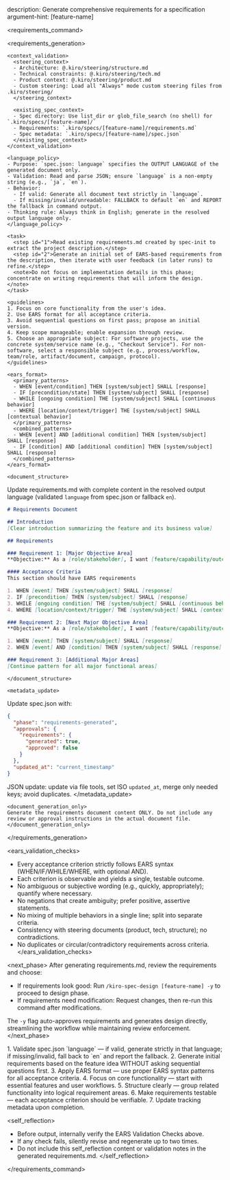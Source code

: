 <meta>
description: Generate comprehensive requirements for a specification
argument-hint: [feature-name]
</meta>

<requirements_command>

  <requirements_generation>

    <context_validation>
      <steering_context>
      - Architecture: @.kiro/steering/structure.md
      - Technical constraints: @.kiro/steering/tech.md
      - Product context: @.kiro/steering/product.md
      - Custom steering: Load all "Always" mode custom steering files from .kiro/steering/
      </steering_context>

      <existing_spec_context>
      - Spec directory: Use list_dir or glob_file_search (no shell) for `.kiro/specs/[feature-name]/`
      - Requirements: `.kiro/specs/[feature-name]/requirements.md`
      - Spec metadata: `.kiro/specs/[feature-name]/spec.json`
      </existing_spec_context>
    </context_validation>

    <language_policy>
    - Purpose: `spec.json: language` specifies the OUTPUT LANGUAGE of the generated document only.
    - Validation: Read and parse JSON; ensure `language` is a non-empty string (e.g., `ja`, `en`).
    - Behavior:
      - If valid: Generate all document text strictly in `language`.
      - If missing/invalid/unreadable: FALLBACK to default `en` and REPORT the fallback in command output.
    - Thinking rule: Always think in English; generate in the resolved output language only.
    </language_policy>

    <task>
      <step id="1">Read existing requirements.md created by spec-init to extract the project description.</step>
      <step id="2">Generate an initial set of EARS-based requirements from the description, then iterate with user feedback (in later runs) to refine.</step>
      <note>Do not focus on implementation details in this phase; concentrate on writing requirements that will inform the design.</note>
    </task>

    <guidelines>
    1. Focus on core functionality from the user's idea.
    2. Use EARS format for all acceptance criteria.
    3. Avoid sequential questions on first pass; propose an initial version.
    4. Keep scope manageable; enable expansion through review.
    5. Choose an appropriate subject: For software projects, use the concrete system/service name (e.g., "Checkout Service"). For non-software, select a responsible subject (e.g., process/workflow, team/role, artifact/document, campaign, protocol).
    </guidelines>

    <ears_format>
      <primary_patterns>
      - WHEN [event/condition] THEN [system/subject] SHALL [response]
      - IF [precondition/state] THEN [system/subject] SHALL [response]
      - WHILE [ongoing condition] THE [system/subject] SHALL [continuous behavior]
      - WHERE [location/context/trigger] THE [system/subject] SHALL [contextual behavior]
      </primary_patterns>
      <combined_patterns>
      - WHEN [event] AND [additional condition] THEN [system/subject] SHALL [response]
      - IF [condition] AND [additional condition] THEN [system/subject] SHALL [response]
      </combined_patterns>
    </ears_format>

    <document_structure>
Update requirements.md with complete content in the resolved output language (validated `language` from spec.json or fallback `en`).

```markdown
# Requirements Document

## Introduction
[Clear introduction summarizing the feature and its business value]

## Requirements

### Requirement 1: [Major Objective Area]
**Objective:** As a [role/stakeholder], I want [feature/capability/outcome], so that [benefit]

#### Acceptance Criteria
This section should have EARS requirements

1. WHEN [event] THEN [system/subject] SHALL [response]
2. IF [precondition] THEN [system/subject] SHALL [response]
3. WHILE [ongoing condition] THE [system/subject] SHALL [continuous behavior]
4. WHERE [location/context/trigger] THE [system/subject] SHALL [contextual behavior]

### Requirement 2: [Next Major Objective Area]
**Objective:** As a [role/stakeholder], I want [feature/capability/outcome], so that [benefit]

1. WHEN [event] THEN [system/subject] SHALL [response]
2. WHEN [event] AND [condition] THEN [system/subject] SHALL [response]

### Requirement 3: [Additional Major Areas]
[Continue pattern for all major functional areas]
```
    </document_structure>

    <metadata_update>
Update spec.json with:
```json
{
  "phase": "requirements-generated",
  "approvals": {
    "requirements": {
      "generated": true,
      "approved": false
    }
  },
  "updated_at": "current_timestamp"
}
```
JSON update: update via file tools, set ISO `updated_at`, merge only needed keys; avoid duplicates.
    </metadata_update>

    <document_generation_only>
    Generate the requirements document content ONLY. Do not include any review or approval instructions in the actual document file.
    </document_generation_only>

  </requirements_generation>

  <ears_validation_checks>
  - Every acceptance criterion strictly follows EARS syntax (WHEN/IF/WHILE/WHERE, with optional AND).
  - Each criterion is observable and yields a single, testable outcome.
  - No ambiguous or subjective wording (e.g., quickly, appropriately); quantify where necessary.
  - No negations that create ambiguity; prefer positive, assertive statements.
  - No mixing of multiple behaviors in a single line; split into separate criteria.
  - Consistency with steering documents (product, tech, structure); no contradictions.
  - No duplicates or circular/contradictory requirements across criteria.
  </ears_validation_checks>

  <next_phase>
  After generating requirements.md, review the requirements and choose:

  - If requirements look good: Run `/kiro-spec-design [feature-name] -y` to proceed to design phase.
  - If requirements need modification: Request changes, then re-run this command after modifications.

  The `-y` flag auto-approves requirements and generates design directly, streamlining the workflow while maintaining review enforcement.
  </next_phase>

  <instructions>
  1. Validate spec.json `language` — if valid, generate strictly in that language; if missing/invalid, fall back to `en` and report the fallback.
  2. Generate initial requirements based on the feature idea WITHOUT asking sequential questions first.
  3. Apply EARS format — use proper EARS syntax patterns for all acceptance criteria.
  4. Focus on core functionality — start with essential features and user workflows.
  5. Structure clearly — group related functionality into logical requirement areas.
  6. Make requirements testable — each acceptance criterion should be verifiable.
  7. Update tracking metadata upon completion.
  </instructions>

  <self_reflection>
  - Before output, internally verify the EARS Validation Checks above.
  - If any check fails, silently revise and regenerate up to two times.
  - Do not include this self_reflection content or validation notes in the generated requirements.md.
  </self_reflection>

</requirements_command>
